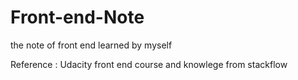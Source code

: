 # Front-end-Note
the note of front end learned by myself

Reference : Udacity front end course and knowlege from stackflow
